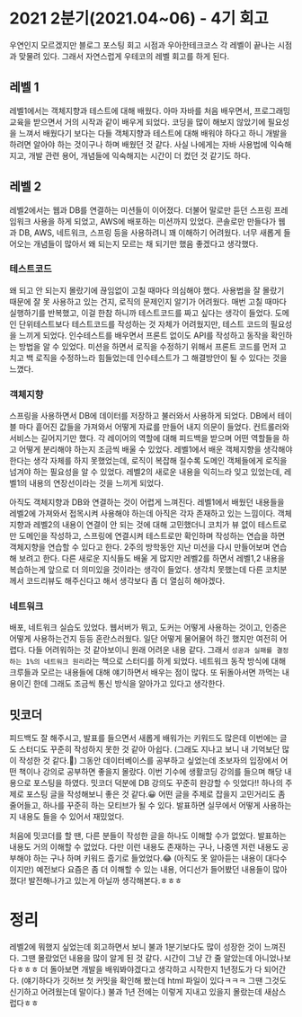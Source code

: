 # 2021 2분기(2021.04~06) - 4기 회고

우연인지 모르겠지만 블로그 포스팅 회고 시점과 우아한테크코스 각 레벨이 끝나는 시점과 맞물려 있다. 그래서 자연스럽게 우테코의 레벨 회고를 하게 된다.

## 레벨 1

레벨1에서는 객체지향과 테스트에 대해 배웠다. 아마 자바를 처음 배우면서, 프로그래밍 교육을 받으면서 거의 시작과 같이 배우게 되었다. 코딩을 많이 해보지 않았기에 필요성을 느껴서 배웠다기 보다는 다들 객체지향과
테스트에 대해 배워야 하다고 하니 개발을 하려면 알아야 하는 것이구나 하며 배웠던 것 같다. 사실 나에게는 자바 사용법에 익숙해지고, 개발 관련 용어, 개념들에 익숙해지는 시간이 더 컸던 것 같기도 하다.

## 레벨 2

레벨2에서는 웹과 DB를 연결하는 미션들이 이어졌다. 더불어 말로만 듣던 스프링 프레임워크 사용을 하게 되었고, AWS에 배포하는 미션까지 있었다. 콘솔로만 만들다가 웹과 DB, AWS, 네트워크, 스프링 등을
사용하려니 꽤 이해하기 어려웠다. 너무 새롭게 들어오는 개념들이 많아서 왜 되는지 모르는 채 되기만 했음 좋겠다고 생각했다.

### 테스트코드

왜 되고 안 되는지 몰랐기에 끊임없이 고칠 때마다 의심해야 했다. 사용법을 잘 몰랐기 때문에 잘 못 사용하고 있는 건지, 로직의 문제인지 알기가 어려웠다. 매번 고칠 때마다 실행하기를 반복했고, 이걸 한참 하니까
테스트코드를 짜고 싶다는 생각이 들었다. 도메인 단위테스트보다 테스트코드를 작성하는 것 자체가 어려웠지만, 테스트 코드의 필요성을 느끼게 되었다. 인수테스트를 배우면서 프론트 없이도 API를 작성하고 동작을 확인하는
방법을 알 수 있었다. 미션을 하면서 로직을 수정하기 위해서 프론트 코드를 먼저 고치고 백 로직을 수정하느라 힘들었는데 인수테스트가 그 해결방안이 될 수 있다는 것을 느꼈다.

### 객체지향

스프링을 사용하면서 DB에 데이터를 저장하고 불러와서 사용하게 되었다. DB에서 테이블 마다 흩어진 값들을 가져와서 어떻게 자료를 만들어 내지 의문이 들었다. 컨트롤러와 서비스는 길어지기만 했다. 각 레이어의 역할에
대해 피드백을 받으며 어떤 역할들을 하고 어떻게 분리해야 하는지 조금씩 배울 수 있었다. 레벨1에서 배운 객체지향을 생각해야 한다는 생각 자체를 하지 못했었는데, 로직이 복잡해 질수록 도메인 객체들에게 로직을 넘겨야
하는 필요성을 알 수 있었다. 레벨2의 새로운 내용을 익히느라 잊고 있었는데, 레벨1의 내용의 연장선이라는 것을 느끼게 되었다.

아직도 객체지향과 DB와 연결하는 것이 어렵게 느껴진다. 레벨1에서 배웠던 내용들을 레벨2에 가져와서 접목시켜 사용해야 하는데 아직은 각자 존재하고 있는 느낌이다. 객체지향과 레벨2의 내용이 연결이 안 되는 것에
대해 고민했더니 코치가 뷰 없이 테스트로만 도메인을 작성하고, 스프링에 연결시켜 테스트로만 확인하며 작성하는 연습을 하면 객체지향을 연습할 수 있다고 한다. 2주의 방학동안 지난 미션을 다시 만들어보며 연습해 보려고
한다. 다른 새로운 지식들도 배울 게 많지만 레벨2를 하면서 레벨1,2 내용을 복습하는게 앞으로 더 의미있을 것이라는 생각이 들었다. 생각치 못했는데 다른 코치분께서 코드리뷰도 해주신다고 해서 생각보다 좀 더 열심히
해야겠다.

### 네트워크

배포, 네트워크 실습도 있었다. 웹서버가 뭐고, 도커는 어떻게 사용하는 것이고, 인증은 어떻게 사용하는건지 등등 혼란스러웠다. 일단 어떻게 물어물어 하긴 했지만 여전히 어렵다. 다들 어려워하는 것 같아보이니 원래
어려운 내용 같다. 그래서 `성공과 실패를 결정하는 1%의 네트워크 원리`라는 책으로 스터디를 하게 되었다. 네트워크 동작 방식에 대해 크루들과 모르는 내용들에 대해 얘기하면서 배우는 점이 많다. 또 뒤돌아서면
까먹는 내용이긴 한데 그래도 조금씩 통신 방식을 알아가고 있다고 생각한다.

## 밋코더

피드백도 잘 해주시고, 발표를 들으면서 새롭게 배워가는 키워드도 많은데 이번에는 글도 스터디도 꾸준히 작성하지 못한 것 같아 아쉽다. (그래도 지나고 보니 내 기억보단 많이 작성한 것 같다.🤣)
그동안 데이터베이스를 공부하고 싶었는데 초보자의 입장에서 어떤 책이나 강의로 공부하면 좋을지 몰랐다. 이번 기수에 생활코딩 강의를 들으며 해당 내용으로 포스팅을 하였다. 밋코더 덕분에 DB 강의도 꾸준히 완강할 수
잇었다!! 하나의 주제로 포스팅 글을 작성해보니 좋은 것 같다.😀 어떤 글을 주제로 잡을지 고민거리도 좀 줄어들고, 하나를 꾸준히 하는 모티브가 될 수 있다. 발표하면 실무에서 어떻게 사용하는지 내용도 들을 수
있어서 재밌었다.

처음에 밋코더를 할 땐, 다른 분들이 작성한 글을 하나도 이해할 수가 없었다. 발표하는 내용도 거의 이해할 수 없었다. 다만 이런 내용도 존재하는 구나, 나중엔 저런 내용도 공부해야 하는 구나 하며 키워드 줍기로
들었었다.😂
(아직도 못 알아듣는 내용이 대다수이지만) 예전보다 요즘은 좀 더 이해할 수 있는 내용, 어디선가 들어봤던 내용들이 많아졌다! 발전해나가고 있는게 아닐까 생각해본다.ㅎㅎㅎ

# 정리

레벨2에 뭐했지 싶었는데 회고하면서 보니 불과 1분기보다도 많이 성장한 것이 느껴진다. 그땐 몰랐었던 내용을 많이 알게 된 것 같다. 시간이 그냥 간 줄 알았는데 아니었나보다ㅎㅎㅎ 더 돌아보면 개발을 배워봐야겠다고
생각하고 시작한지 1년정도가 다 되어간다.
(얘기하다가 깃허브 첫 커밋을 확인해 봤는데 html 파일이 있다ㅋㅋㅋ 그땐 그것도 신기하고 어려웠는데 말이다.)
불과 1년 전에는 이렇게 지내고 있을지 몰랐는데 새삼스럽다ㅎㅎ
